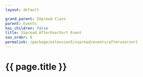 ```yaml
---
layout: default

grand_parent: SSpread Class
parent: Events
has_children: false
title: SSpread.AfterUserSort Event
nav_order: 6
permalink: /package/extension5/sspread/events/afterusersort
---
```

# {{ page.title }}
